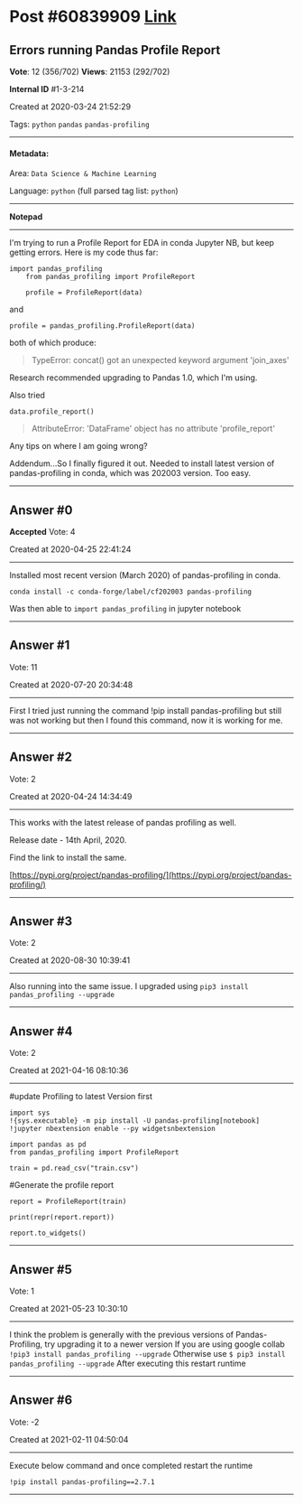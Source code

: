 
# Post \#60839909 [Link](https://stackoverflow.com/questions/60839909/)

## Errors running Pandas Profile Report

**Vote**: 12 (356/702) **Views**: 21153 (292/702) 

**Internal ID** \#1-3-214

Created at 2020-03-24 21:52:29

Tags: `python` `pandas` `pandas-profiling`

----------

#### Metadata:

Area: `Data Science & Machine Learning`

Language: `python` (full parsed tag list: `python`)

----------

**Notepad**


----------

I'm trying to run a Profile Report for EDA in conda Jupyter NB, but keep getting errors.
Here is my code thus far:

```
import pandas_profiling
    from pandas_profiling import ProfileReport

    profile = ProfileReport(data)
```


and 

```
profile = pandas_profiling.ProfileReport(data)
```


both of which produce:    

> TypeError: concat() got an unexpected keyword argument 'join_axes'  

Research recommended upgrading to Pandas 1.0, which I'm using. 

Also tried

```
data.profile_report()
```


> AttributeError: 'DataFrame' object has no attribute 'profile_report'  

Any tips on where I am going wrong?  

Addendum...So I finally figured it out. Needed to install latest version of pandas-profiling in conda, which was 202003 version. Too easy.


----------
        
## Answer \#0

**Accepted** Vote: 4

Created at 2020-04-25 22:41:24

------------

Installed most recent version (March 2020) of pandas-profiling in conda. 

```
conda install -c conda-forge/label/cf202003 pandas-profiling
```


Was then able to `import pandas_profiling` in jupyter notebook


------------
    
    
## Answer \#1

 Vote: 11

Created at 2020-07-20 20:34:48

------------

First I tried just running the command !pip install pandas-profiling  but still was not working but then I found this 
command, now it is working for me.


------------
    
    
## Answer \#2

 Vote: 2

Created at 2020-04-24 14:34:49

------------

This works with the latest release of pandas profiling as well.

Release date - 14th April, 2020.

Find the link to install the same.

[https://pypi.org/project/pandas-profiling/](https://pypi.org/project/pandas-profiling/)


------------
    
    
## Answer \#3

 Vote: 2

Created at 2020-08-30 10:39:41

------------

Also running into the same issue. I upgraded using
`pip3 install pandas_profiling --upgrade`


------------
    
    
## Answer \#4

 Vote: 2

Created at 2021-04-16 08:10:36

------------

#update Profiling to latest Version first
```
import sys
!{sys.executable} -m pip install -U pandas-profiling[notebook]
!jupyter nbextension enable --py widgetsnbextension

import pandas as pd
from pandas_profiling import ProfileReport

train = pd.read_csv("train.csv")
```

#Generate the profile report
```
report = ProfileReport(train)

print(repr(report.report))

report.to_widgets()
```



------------
    
    
## Answer \#5

 Vote: 1

Created at 2021-05-23 10:30:10

------------

I think the problem is  generally with the previous versions of Pandas-Profiling, try upgrading it to a newer version
If you are using google collab
`!pip3 install pandas_profiling --upgrade`
Otherwise use
`$ pip3 install pandas_profiling --upgrade`
After executing this  restart runtime


------------
    
    
## Answer \#6

 Vote: -2

Created at 2021-02-11 04:50:04

------------

Execute below command and once completed restart the runtime
```
!pip install pandas-profiling==2.7.1
```



------------
    
    